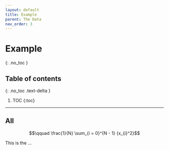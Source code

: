 ```yaml
---
layout: default
title: Example
parent: The Data
nav_order: 3
---
```


# Example
{: .no_toc }

## Table of contents
{: .no_toc .text-delta }

1. TOC
{:toc}

---

<script>
MathJax = {
    tex: {
        inlineMath: [['$$', '$$'], ['\\(', '\\)']],
        displayMath: [['$$', '$$'], ['\\(', '\\)']]
    },
    svg: {
        fontCache: 'global'
    }
};
</script>
<script type="text/javascript" id="MathJax-script" async
  src="https://cdnjs.cloudflare.com/ajax/libs/mathjax/3.0.0/es5/latest?tex-svg.js">
</script>


## All

$$\qquad \frac{1}{N} \sum_{i = 0}^{N - 1} {x_{i}^2}$$

This is the ...
